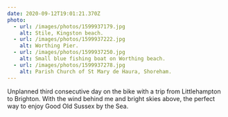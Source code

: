 ```yaml
---
date: 2020-09-12T19:01:21.370Z
photo:
  - url: /images/photos/1599937179.jpg
    alt: Stile, Kingston beach.
  - url: /images/photos/1599937222.jpg
    alt: Worthing Pier.
  - url: /images/photos/1599937250.jpg
    alt: Small blue fishing boat on Worthing beach.
  - url: /images/photos/1599937278.jpg
    alt: Parish Church of St Mary de Haura, Shoreham.
---
```

Unplanned third consecutive day on the bike with a trip from Littlehampton to Brighton. With the wind behind me and bright skies above, the perfect way to enjoy Good Old Sussex by the Sea.
